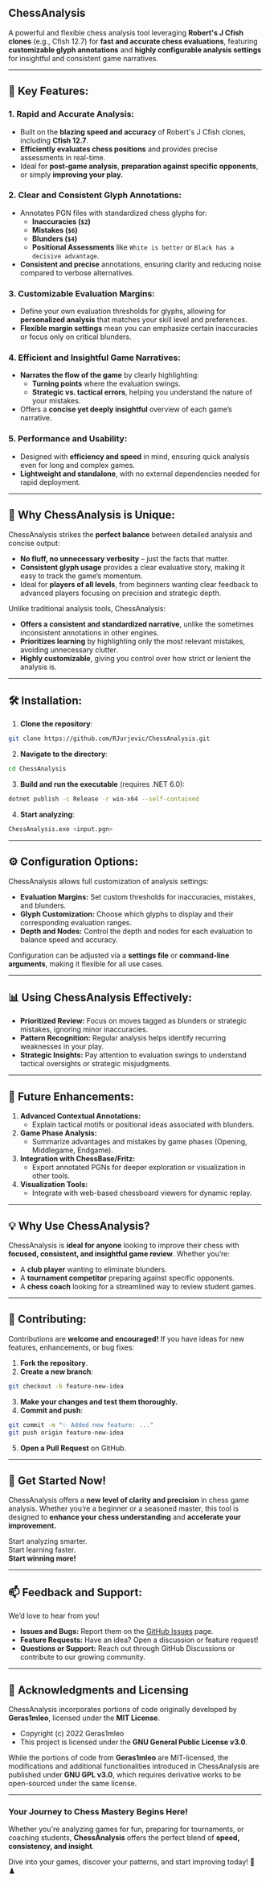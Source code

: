 ## **ChessAnalysis**  
A powerful and flexible chess analysis tool leveraging **Robert's J Cfish clones** (e.g., Cfish 12.7) for **fast and accurate chess evaluations**, featuring **customizable glyph annotations** and **highly configurable analysis settings** for insightful and consistent game narratives.  

---

## **🌟 Key Features:**  

### **1. Rapid and Accurate Analysis:**
- Built on the **blazing speed and accuracy** of Robert's J Cfish clones, including **Cfish 12.7**.
- **Efficiently evaluates chess positions** and provides precise assessments in real-time.
- Ideal for **post-game analysis**, **preparation against specific opponents**, or simply **improving your play.**

### **2. Clear and Consistent Glyph Annotations:**
- Annotates PGN files with standardized chess glyphs for:  
  - **Inaccuracies (`$2`)**  
  - **Mistakes (`$6`)**  
  - **Blunders (`$4`)**  
  - **Positional Assessments** like `White is better` or `Black has a decisive advantage`.
- **Consistent and precise** annotations, ensuring clarity and reducing noise compared to verbose alternatives.

### **3. Customizable Evaluation Margins:**
- Define your own evaluation thresholds for glyphs, allowing for **personalized analysis** that matches your skill level and preferences.
- **Flexible margin settings** mean you can emphasize certain inaccuracies or focus only on critical blunders.

### **4. Efficient and Insightful Game Narratives:**
- **Narrates the flow of the game** by clearly highlighting:
  - **Turning points** where the evaluation swings.
  - **Strategic vs. tactical errors**, helping you understand the nature of your mistakes.
- Offers a **concise yet deeply insightful** overview of each game’s narrative.

### **5. Performance and Usability:**
- Designed with **efficiency and speed** in mind, ensuring quick analysis even for long and complex games.
- **Lightweight and standalone**, with no external dependencies needed for rapid deployment.

---

## **🚀 Why ChessAnalysis is Unique:**  
ChessAnalysis strikes the **perfect balance** between detailed analysis and concise output:
- **No fluff, no unnecessary verbosity** – just the facts that matter.
- **Consistent glyph usage** provides a clear evaluative story, making it easy to track the game’s momentum.
- Ideal for **players of all levels**, from beginners wanting clear feedback to advanced players focusing on precision and strategic depth.  

Unlike traditional analysis tools, ChessAnalysis:
- **Offers a consistent and standardized narrative**, unlike the sometimes inconsistent annotations in other engines.
- **Prioritizes learning** by highlighting only the most relevant mistakes, avoiding unnecessary clutter.
- **Highly customizable**, giving you control over how strict or lenient the analysis is.

---

## **🛠️ Installation:**  
1. **Clone the repository**:  
```sh
git clone https://github.com/RJurjevic/ChessAnalysis.git
```
2. **Navigate to the directory**:  
```sh
cd ChessAnalysis
```
3. **Build and run the executable** (requires .NET 6.0):  
```sh
dotnet publish -c Release -r win-x64 --self-contained
```
4. **Start analyzing**:  
```sh
ChessAnalysis.exe <input.pgn>
```

---

## **⚙️ Configuration Options:**  
ChessAnalysis allows full customization of analysis settings:  
- **Evaluation Margins:** Set custom thresholds for inaccuracies, mistakes, and blunders.  
- **Glyph Customization:** Choose which glyphs to display and their corresponding evaluation ranges.  
- **Depth and Nodes:** Control the depth and nodes for each evaluation to balance speed and accuracy.  

Configuration can be adjusted via a **settings file** or **command-line arguments**, making it flexible for all use cases.

---

## **📊 Using ChessAnalysis Effectively:**  
- **Prioritized Review:** Focus on moves tagged as blunders or strategic mistakes, ignoring minor inaccuracies.  
- **Pattern Recognition:** Regular analysis helps identify recurring weaknesses in your play.  
- **Strategic Insights:** Pay attention to evaluation swings to understand tactical oversights or strategic misjudgments.  

---

## **🔮 Future Enhancements:**  
1. **Advanced Contextual Annotations:**  
   - Explain tactical motifs or positional ideas associated with blunders.  
2. **Game Phase Analysis:**  
   - Summarize advantages and mistakes by game phases (Opening, Middlegame, Endgame).  
3. **Integration with ChessBase/Fritz:**  
   - Export annotated PGNs for deeper exploration or visualization in other tools.  
4. **Visualization Tools:**  
   - Integrate with web-based chessboard viewers for dynamic replay.

---

## **💡 Why Use ChessAnalysis?**  
ChessAnalysis is **ideal for anyone** looking to improve their chess with **focused, consistent, and insightful game review**. Whether you’re:
- A **club player** wanting to eliminate blunders.
- A **tournament competitor** preparing against specific opponents.
- A **chess coach** looking for a streamlined way to review student games.

---

## **🤝 Contributing:**  
Contributions are **welcome and encouraged!** If you have ideas for new features, enhancements, or bug fixes:  
1. **Fork the repository**.  
2. **Create a new branch**:  
```sh
git checkout -b feature-new-idea
```
3. **Make your changes and test them thoroughly.**  
4. **Commit and push**:  
```sh
git commit -m "✨ Added new feature: ..."
git push origin feature-new-idea
```
5. **Open a Pull Request** on GitHub.

---

## **🎉 Get Started Now!**  
ChessAnalysis offers a **new level of clarity and precision** in chess game analysis. Whether you’re a beginner or a seasoned master, this tool is designed to **enhance your chess understanding** and **accelerate your improvement.**  

Start analyzing smarter.  
Start learning faster.  
**Start winning more!**  

---

## **📫 Feedback and Support:**  
We’d love to hear from you!  
- **Issues and Bugs:** Report them on the [GitHub Issues](https://github.com/RJurjevic/ChessAnalysis/issues) page.  
- **Feature Requests:** Have an idea? Open a discussion or feature request!  
- **Questions or Support:** Reach out through GitHub Discussions or contribute to our growing community.  

---

## **📝 Acknowledgments and Licensing**  
ChessAnalysis incorporates portions of code originally developed by **Geras1mleo**, licensed under the **MIT License**.  
- Copyright (c) 2022 Geras1mleo  
- This project is licensed under the **GNU General Public License v3.0**.  

While the portions of code from **Geras1mleo** are MIT-licensed, the modifications and additional functionalities introduced in ChessAnalysis are published under **GNU GPL v3.0**, which requires derivative works to be open-sourced under the same license.  

---

### **Your Journey to Chess Mastery Begins Here!**  
Whether you're analyzing games for fun, preparing for tournaments, or coaching students, **ChessAnalysis** offers the perfect blend of **speed, consistency, and insight**.  

Dive into your games, discover your patterns, and start improving today! 🚀♟️
